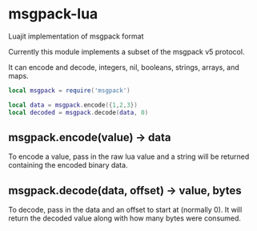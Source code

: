 # msgpack-lua
Luajit implementation of msgpack format

Currently this module implements a subset of the msgpack v5 protocol.

It can encode and decode, integers, nil, booleans, strings, arrays, and maps.

```lua
local msgpack = require('msgpack')

local data = msgpack.encode({1,2,3})
local decoded = msgpack.decode(data, 0)
```

## msgpack.encode(value) -> data

To encode a value, pass in the raw lua value and a string will be returned
containing the encoded binary data.

## msgpack.decode(data, offset) -> value, bytes

To decode, pass in the data and an offset to start at (normally 0).
It will return the decoded value along with how many bytes were consumed.
